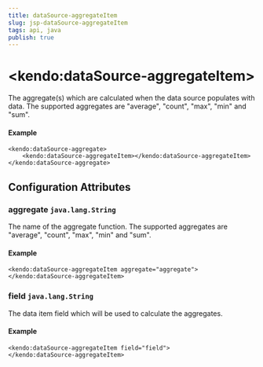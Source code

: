 ```yaml
---
title: dataSource-aggregateItem
slug: jsp-dataSource-aggregateItem
tags: api, java
publish: true
---
```


# \<kendo:dataSource-aggregateItem\>

The aggregate(s) which are calculated when the data source populates with data. The supported aggregates are "average", "count", "max", "min" and "sum".

#### Example
    <kendo:dataSource-aggregate>
        <kendo:dataSource-aggregateItem></kendo:dataSource-aggregateItem>
    </kendo:dataSource-aggregate>

## Configuration Attributes

### aggregate `java.lang.String`

The name of the aggregate function. The supported aggregates are "average", "count", "max", "min" and "sum".

#### Example
    <kendo:dataSource-aggregateItem aggregate="aggregate">
    </kendo:dataSource-aggregateItem>

### field `java.lang.String`

The data item field which will be used to calculate the aggregates.

#### Example
    <kendo:dataSource-aggregateItem field="field">
    </kendo:dataSource-aggregateItem>

